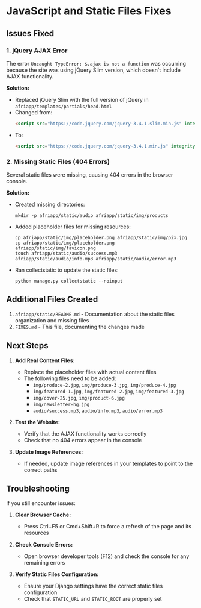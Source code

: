 # JavaScript and Static Files Fixes

## Issues Fixed

### 1. jQuery AJAX Error
The error `Uncaught TypeError: $.ajax is not a function` was occurring because the site was using jQuery Slim version, which doesn't include AJAX functionality. 

**Solution:**
- Replaced jQuery Slim with the full version of jQuery in `afriapp/templates/partials/head.html`
- Changed from:
  ```html
  <script src="https://code.jquery.com/jquery-3.4.1.slim.min.js" integrity="sha384-J6qa4849blE2+poT4WnyKhv5vZF5SrPo0iEjwBvKU7imGFAV0wwj1yYfoRSJoZ+n" crossorigin="anonymous"></script>
  ```
- To:
  ```html
  <script src="https://code.jquery.com/jquery-3.4.1.min.js" integrity="sha256-CSXorXvZcTkaix6Yvo6HppcZGetbYMGWSFlBw8HfCJo=" crossorigin="anonymous"></script>
  ```

### 2. Missing Static Files (404 Errors)
Several static files were missing, causing 404 errors in the browser console.

**Solution:**
- Created missing directories:
  ```
  mkdir -p afriapp/static/audio afriapp/static/img/products
  ```
- Added placeholder files for missing resources:
  ```
  cp afriapp/static/img/placeholder.png afriapp/static/img/pix.jpg
  cp afriapp/static/img/placeholder.png afriapp/static/img/favicon.png
  touch afriapp/static/audio/success.mp3 afriapp/static/audio/info.mp3 afriapp/static/audio/error.mp3
  ```
- Ran collectstatic to update the static files:
  ```
  python manage.py collectstatic --noinput
  ```

## Additional Files Created

1. `afriapp/static/README.md` - Documentation about the static files organization and missing files
2. `FIXES.md` - This file, documenting the changes made

## Next Steps

1. **Add Real Content Files:**
   - Replace the placeholder files with actual content files
   - The following files need to be added:
     - `img/produce-2.jpg`, `img/produce-3.jpg`, `img/produce-4.jpg`
     - `img/featured-1.jpg`, `img/featured-2.jpg`, `img/featured-3.jpg`
     - `img/cover-25.jpg`, `img/product-6.jpg`
     - `img/newsletter-bg.jpg`
     - `audio/success.mp3`, `audio/info.mp3`, `audio/error.mp3`

2. **Test the Website:**
   - Verify that the AJAX functionality works correctly
   - Check that no 404 errors appear in the console

3. **Update Image References:**
   - If needed, update image references in your templates to point to the correct paths

## Troubleshooting

If you still encounter issues:

1. **Clear Browser Cache:**
   - Press Ctrl+F5 or Cmd+Shift+R to force a refresh of the page and its resources

2. **Check Console Errors:**
   - Open browser developer tools (F12) and check the console for any remaining errors

3. **Verify Static Files Configuration:**
   - Ensure your Django settings have the correct static files configuration
   - Check that `STATIC_URL` and `STATIC_ROOT` are properly set
